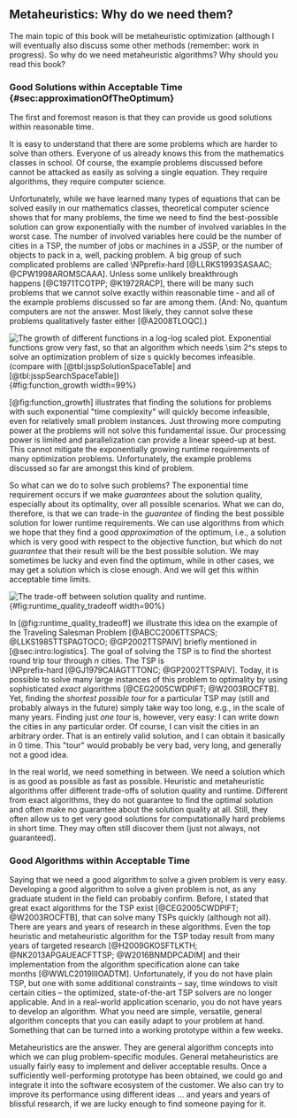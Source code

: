 ## Metaheuristics: Why do we need them?

The main topic of this book will be metaheuristic optimization (although I will eventually also discuss some other methods (remember: work in progress).
So why do we need metaheuristic algorithms?
Why should you read this book?

### Good Solutions within Acceptable Time {#sec:approximationOfTheOptimum}

The first and foremost reason is that they can provide us good solutions within reasonable time.

It is easy to understand that there are some problems which are harder to solve than others.
Everyone of us already knows this from the mathematics classes in school.
Of course, the example problems discussed before cannot be attacked as easily as solving a single equation.
They require algorithms, they require computer science.

Unfortunately, while we have learned many types of equations that can be solved easily in our mathematics classes, theoretical computer science shows that for many problems, the time we need to find the best-possible solution can grow exponentially with the number of involved variables in the worst case.
The number of involved variables here could be the number of cities in a TSP, the number of jobs or machines in a JSSP, or the number of objects to pack in a, well, packing problem.
A big group of such complicated problems are called \NPprefix&#8209;hard&nbsp;[@LLRKS1993SASAAC; @CPW1998AROMSCAAA].
Unless some unlikely breakthrough happens&nbsp;[@C1971TCOTPP; @K1972RACP], there will be many such problems that we cannot solve exactly within reasonable time &dash; and all of the example problems discussed so far are among them.
(And: No, quantum computers are not the answer. Most likely, they cannot solve these problems qualitatively faster either&nbsp;[@A2008TLOQC].) 

![The growth of different functions in a log-log scaled plot. Exponential functions grow very fast, so that an algorithm which needs&nbsp;$\sim 2^s$ steps to solve an optimization problem of size&nbsp;$s$ quickly becomes infeasible. (compare with [@tbl:jsspSolutionSpaceTable] and [@tbl:jsspSearchSpaceTable])](\relative.path{function_growth.svgz}){#fig:function_growth width=99%}

[@fig:function_growth] illustrates that finding the solutions for problems with such exponential "time complexity" will quickly become infeasible, even for relatively small problem instances.
Just throwing more computing power at the problems will not solve this fundamental issue.
Our processing power is limited and parallelization can provide a linear speed-up at best.
This cannot mitigate the exponentially growing runtime requirements of many optimization problems.
Unfortunately, the example problems discussed so far are amongst this kind of problem.

So what can we do to solve such problems?
The exponential time requirement occurs if we make *guarantees* about the solution quality, especially about its optimality, over all possible scenarios.
What we can do, therefore, is that we can trade-in the *guarantee* of finding the best possible solution for lower runtime requirements.
We can use algorithms from which we hope that they find a good *approximation* of the optimum, i.e., a solution which is very good with respect to the objective function, but which do not *guarantee* that their result will be the best possible solution.
We may sometimes be lucky and even find the optimum, while in other cases, we may get a solution which is close enough.
And we will get this within acceptable time limits.

![The trade-off between solution quality and runtime.](\relative.path{runtime_quality_tradeoff.svgz}){#fig:runtime_quality_tradeoff width=90%}

In [@fig:runtime_quality_tradeoff] we illustrate this idea on the example of the Traveling Salesman Problem&nbsp;[@ABCC2006TTSPACS; @LLKS1985TTSPAGTOCO; @GP2002TTSPAIV] briefly mentioned in [@sec:intro:logistics].
The goal of solving the TSP is to find the shortest round trip tour through $n$&nbsp;cities.
The TSP is \NPprefix&#8209;hard&nbsp;[@GJ1979CAIAGTTTONC; @GP2002TTSPAIV].
Today, it is possible to solve many large instances of this problem to optimality by using sophisticated *exact* algorithms&nbsp;[@CEG2005CWDPIFT; @W2003ROCFTB].
Yet, finding the *shortest possible tour* for a particular TSP may (still and probably always in the future) simply take way too long, e.g., in the scale of many years.
Finding just *one tour* is, however, very easy: I can write down the cities in any particular order.
Of course, I can visit the cities in an arbitrary order.
That is an entirely valid solution, and I can obtain it basically in 0&nbsp;time.
This "tour" would probably be very bad, very long, and generally not a good idea.

In the real world, we need something in between.
We need a solution which is as good as possible as fast as possible.
Heuristic and metaheuristic algorithms offer different trade-offs of solution quality and runtime.
Different from exact algorithms, they do not guarantee to find the optimal solution and often make no guarantee about the solution quality at all.
Still, they often allow us to get very good solutions for computationally hard problems in short time.
They may often still discover them (just not always, not guaranteed).

### Good Algorithms within Acceptable Time

Saying that we need a good algorithm to solve a given problem is very easy.
Developing a good algorithm to solve a given problem is not, as any graduate student in the field can probably confirm.
Before, I stated that great exact algorithms for the TSP exist&nbsp;[@CEG2005CWDPIFT; @W2003ROCFTB], that can solve many TSPs quickly (although not all).
There are years and years of research in these algorithms.
Even the top heuristic and metaheuristic algorithm for the TSP today result from many years of targeted research&nbsp;[@H2009GKOSFTLKTH; @NK2013APGAUEACFTTSP; @W2016BNMDPCADIM] and their implementation from the algorithm specification alone can take months&nbsp;[@WWLC2019IIIOADTM].
Unfortunately, if you do not have plain TSP, but one with some additional constraints &ndash; say, time windows to visit certain cities &ndash; the optimized, state-of-the-art TSP solvers are no longer applicable.
And in a real-world application scenario, you do not have years to develop an algorithm.
What you need are simple, versatile, general algorithm concepts that you can easily adapt to your problem at hand.
Something that can be turned into a working prototype within a few weeks.

Metaheuristics are the answer.
They are general algorithm concepts into which we can plug problem-specific modules.
General metaheuristics are usually fairly easy to implement and deliver acceptable results.
Once a sufficiently well-performing prototype has been obtained, we could go and integrate it into the software ecosystem of the customer.
We also can try to improve its performance using different ideas &hellip; and years and years of blissful research, if we are lucky enough to find someone paying for it. 
